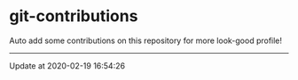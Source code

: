 # git-contributions

Auto add some contributions on this repository for more look-good profile!

---

Update at 2020-02-19 16:54:26
